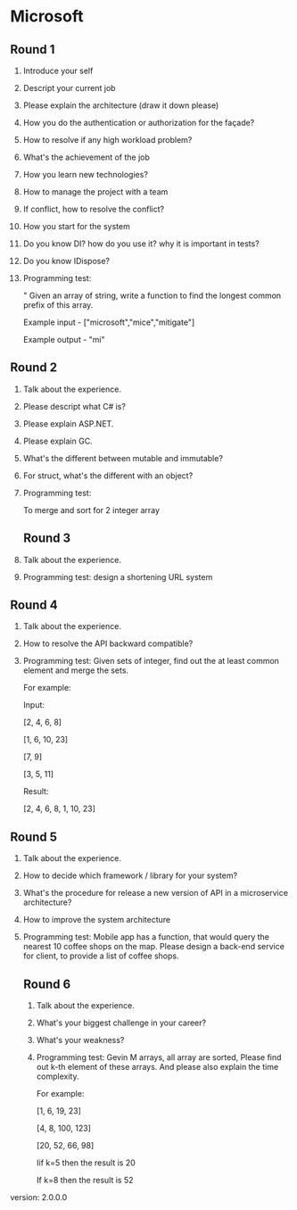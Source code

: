 # Microsoft





## Round 1

1. Introduce your self

2. Descript your current job

3. Please explain the architecture (draw it down please)

4. How you do the authentication or authorization for the façade?

5. How to resolve if any high workload problem?

6. What's the achievement of the job

7. How you learn new technologies?

8. How to manage the project with a team

9. If conflict, how to resolve the conflict?

10. How you start for the system

11. Do you know DI? how do you use it? why it is important in tests?

12. Do you know IDispose?

13. Programming test:

    " Given an array of string, write a function to find the longest common prefix of this array.

    Example input - 
    ["microsoft","mice","mitigate"]

    Example output - "mi"



## Round 2

1. Talk about the experience.

2. Please descript what C# is?

3. Please explain ASP.NET.

4. Please explain GC.

5. What's the different between mutable and immutable?

6. For struct, what's the different with an object?

7. Programming test:

   To merge and sort for 2 integer array

   ## Round 3




1. Talk about the experience.

2. Programming test:
   design a shortening URL system

## Round 4

1. Talk about the experience.

2. How to resolve the API backward compatible?

3. Programming test:
   Given sets of integer, find out the at least common element and merge the sets. 

   For example: 

   Input:

   [2, 4, 6, 8]

   [1, 6, 10, 23]

   [7, 9]

   [3, 5, 11]

   Result:

   [2, 4, 6, 8, 1, 10, 23]

   

## Round 5

1. Talk about the experience.

2. How to decide which framework / library for your system?

3. What's the procedure for release a new version of API in a microservice architecture?

4. How to improve the system architecture

5. Programming test:
   Mobile app has a function, that would query the nearest 10 coffee shops on the map. Please design a back-end service for client, to provide a list of coffee shops.

   ## Round 6

   1. Talk about the experience.

   2. What's your biggest challenge in your career?

   3. What's your weakness?

   4. Programming test:
      Gevin M arrays, all array are sorted, Please find out k-th element of these arrays. And please also explain the time complexity. 

      For example:

      [1, 6, 19, 23]

      [4, 8, 100, 123]

      [20, 52, 66, 98]

      Iif k=5 then the result is 20

      If k=8 then the result is 52

      





version: 2.0.0.0